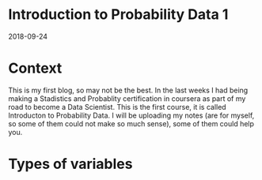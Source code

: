 Introduction to Probability Data 1
================
2018-09-24

Context
=======

This is my first blog, so may not be the best. In the last weeks I had being making a Stadistics and Probablity certification in coursera as part of my road to become a Data Scientist. This is the first course, it is called Introducton to Probability Data. I will be uploading my notes (are for myself, so some of them could not make so much sense), some of them could help you.

Types of variables
==================
